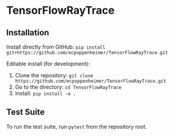 # TensorFlowRayTrace

## Installation

Install directly from GitHub: `pip install git+https://github.com/ecpoppenheimer/TensorFlowRayTrace.git`

Editable install (for development):
1. Clone the repository: `git clone https://github.com/ecpoppenheimer/TensorFlowRayTrace.git`
2. Go to the directory: `cd TensorFlowRayTrace`
3. Install: `pip install -e .`

## Test Suite

To run the test suite, run `pytest` from the repository root.
